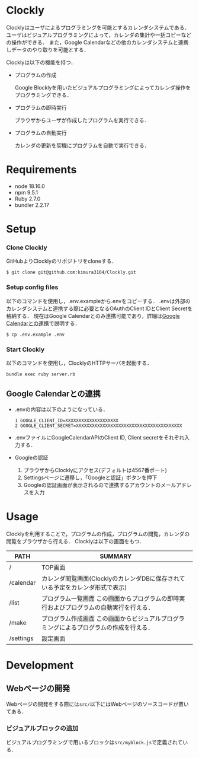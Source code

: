 # Clockly
Clocklyはユーザによるプログラミングを可能とするカレンダシステムである．
ユーザはビジュアルプログラミングによって，カレンダの集計や一括コピーなどの操作ができる．
また，Google Calendarなどの他のカレンダシステムと連携しデータのやり取りを可能とする．

Clocklyは以下の機能を持つ．
+ プログラムの作成

  Google Blocklyを用いたビジュアルプログラミングによってカレンダ操作をプログラミングできる．
+ プログラムの即時実行

  ブラウザからユーザが作成したプログラムを実行できる．
+ プログラムの自動実行

  カレンダの更新を契機にプログラムを自動で実行できる．

# Requirements
+ node 18.16.0
+ npm 9.5.1
+ Ruby 2.7.0
+ bundler 2.2.17

# Setup
### Clone Clockly
  GitHubよりClocklyのリポジトリをcloneする．
  ```
  $ git clone git@github.com:kimura3104/Clockly.git
  ```

### Setup config files

  以下のコマンドを使用し，.env.exampleから.envをコピーする．
  .envは外部のカレンダシステムと連携する際に必要となるOAuthのClient IDとClient Secretを格納する．
  現在はGoogle Calendarとのみ連携可能であり，詳細は[Google Calendarとの連携](https://github.com/kimura3104/Clockly#google-calendar%E3%81%A8%E3%81%AE%E9%80%A3%E6%90%BA)で説明する．
  ```
  $ cp .env.example .env
  ```

### Start Clockly
以下のコマンドを使用し，ClocklyのHTTPサーバを起動する．
  ```
  bundle exec ruby server.rb
  ```

## Google Calendarとの連携
  
+ .envの内容は以下のようになっている．
  ```
  1 GOOGLE_CLIENT_ID=XXXXXXXXXXXXXXXXXXXX
  2 GOOGLE_CLIENT_SECRET=XXXXXXXXXXXXXXXXXXXXXXXXXXXXXXXXXXXXXXXX
  ```

+ .envファイルにGoogleCalendarAPIのClient ID, Client secretをそれぞれ入力する．
+ Googleの認証
  1. ブラウザからClocklyにアクセス(デフォルトは4567番ポート)
  2. Settingsページに遷移し，「Googleと認証」ボタンを押下
  3. Googleの認証画面が表示されるので連携するアカウントのメールアドレスを入力

# Usage

Clocklyを利用することで，プログラムの作成，プログラムの閲覧，カレンダの閲覧をブラウザから行える．
Clocklyは以下の画面をもつ．

  | PATH        | SUMMARY                                                                                           |
  |-------------|---------------------------------------------------------------------------------------------------|
  | /           | TOP画面                                                                                           |
  | /calendar   | カレンダ閲覧画面(ClocklyのカレンダDBに保存されている予定をカレンダ形式で表示)                     |
  | /list       | プログラム一覧画面    この画面からプログラムの即時実行およびプログラムの自動実行を行える． |
  | /make       | プログラム作成画面    この画面からビジュアルプログラミングによるプログラムの作成を行える．        |
  | /settings   | 設定画面                                                                                   |

# Development
## Webページの開発
Webページの開発をする際には`src/`以下にはWebページのソースコードが置いてある．


### ビジュアルブロックの追加
ビジュアルプログラミングで用いるブロックは`src/myblock.js`で定義されている．

